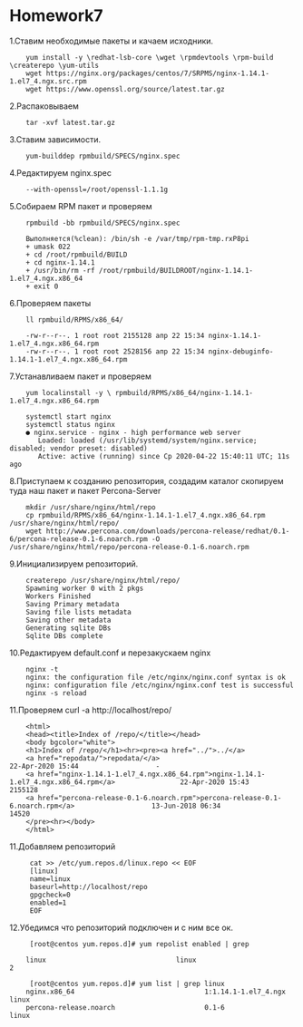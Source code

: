# Homework7

1.Ставим необходимые пакеты и качаем исходники.

        yum install -y \redhat-lsb-core \wget \rpmdevtools \rpm-build \createrepo \yum-utils
        wget https://nginx.org/packages/centos/7/SRPMS/nginx-1.14.1-1.el7_4.ngx.src.rpm
        wget https://www.openssl.org/source/latest.tar.gz
        
        
2.Распаковываем

        tar -xvf latest.tar.gz
        
3.Ставим зависимости.

        yum-builddep rpmbuild/SPECS/nginx.spec
        
4.Редактируем nginx.spec

        --with-openssl=/root/openssl-1.1.1g
        
5.Собираем RPM пакет и проверяем

        rpmbuild -bb rpmbuild/SPECS/nginx.spec
        
        Выполняется(%clean): /bin/sh -e /var/tmp/rpm-tmp.rxP8pi
        + umask 022
        + cd /root/rpmbuild/BUILD
        + cd nginx-1.14.1
        + /usr/bin/rm -rf /root/rpmbuild/BUILDROOT/nginx-1.14.1-1.el7_4.ngx.x86_64
        + exit 0


6.Проверяем пакеты

        ll rpmbuild/RPMS/x86_64/
        
        -rw-r--r--. 1 root root 2155128 апр 22 15:34 nginx-1.14.1-1.el7_4.ngx.x86_64.rpm
        -rw-r--r--. 1 root root 2528156 апр 22 15:34 nginx-debuginfo-1.14.1-1.el7_4.ngx.x86_64.rpm
        
 7.Устанавливаем пакет и проверяем
 
        yum localinstall -y \ rpmbuild/RPMS/x86_64/nginx-1.14.1-1.el7_4.ngx.x86_64.rpm

        systemctl start nginx
        systemctl status nginx
        ● nginx.service - nginx - high performance web server
           Loaded: loaded (/usr/lib/systemd/system/nginx.service; disabled; vendor preset: disabled)
           Active: active (running) since Ср 2020-04-22 15:40:11 UTC; 11s ago
           
8.Приступаем к созданию репозитория, создадим каталог скопируем туда наш пакет и пакет Percona-Server

        mkdir /usr/share/nginx/html/repo
        cp rpmbuild/RPMS/x86_64/nginx-1.14.1-1.el7_4.ngx.x86_64.rpm /usr/share/nginx/html/repo/
        wget http://www.percona.com/downloads/percona-release/redhat/0.1-6/percona-release-0.1-6.noarch.rpm -O /usr/share/nginx/html/repo/percona-release-0.1-6.noarch.rpm

9.Инициализируем репозиторий.

        createrepo /usr/share/nginx/html/repo/
        Spawning worker 0 with 2 pkgs
        Workers Finished
        Saving Primary metadata
        Saving file lists metadata
        Saving other metadata
        Generating sqlite DBs
        Sqlite DBs complete
        
10.Редактируем default.conf и перезакускаем nginx

        nginx -t
        nginx: the configuration file /etc/nginx/nginx.conf syntax is ok
        nginx: configuration file /etc/nginx/nginx.conf test is successful
        nginx -s reload

11.Проверяем curl -a http://localhost/repo/

        <html>
        <head><title>Index of /repo/</title></head>
        <body bgcolor="white">
        <h1>Index of /repo/</h1><hr><pre><a href="../">../</a>
        <a href="repodata/">repodata/</a>                                          22-Apr-2020 15:44                   -
        <a href="nginx-1.14.1-1.el7_4.ngx.x86_64.rpm">nginx-1.14.1-1.el7_4.ngx.x86_64.rpm</a>                22-Apr-2020 15:43             2155128
        <a href="percona-release-0.1-6.noarch.rpm">percona-release-0.1-6.noarch.rpm</a>                   13-Jun-2018 06:34               14520
        </pre><hr></body>
        </html>
        
 11.Добавляем репозиторий
 
         cat >> /etc/yum.repos.d/linux.repo << EOF
         [linux]
         name=linux
         baseurl=http://localhost/repo
         gpgcheck=0
         enabled=1
         EOF
 
 12.Убедимся что репозиторий подключен и с ним все ок.
 
         [root@centos yum.repos.d]# yum repolist enabled | grep 
         
        linux                                linux                                 2

         [root@centos yum.repos.d]# yum list | grep linux
        nginx.x86_64                                1:1.14.1-1.el7_4.ngx       linux     
        percona-release.noarch                      0.1-6                      linux 
 



